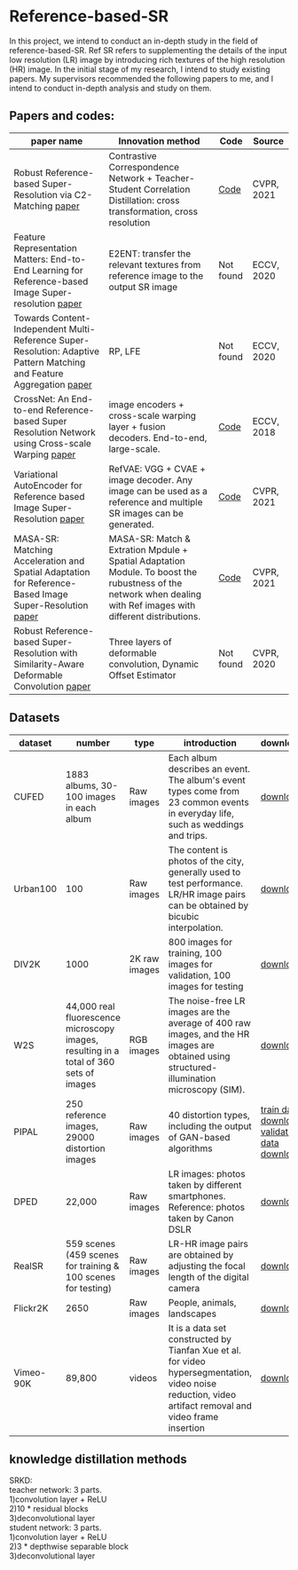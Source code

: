 # Reference-based-SR

In this project, we intend to conduct an in-depth study in the field of reference-based-SR. Ref SR refers to supplementing the details of the input low resolution (LR) image by introducing rich textures of the high resolution (HR) image. In the initial stage of my research, I intend to study existing papers. My supervisors recommended the following papers to me, and I intend to conduct in-depth analysis and study on them.
## Papers and codes:
paper name|Innovation method|Code|Source
----|-----|------|-------
Robust Reference-based Super-Resolution via C2-Matching [paper](https://arxiv.org/abs/2106.01863)|Contrastive Correspondence Network + Teacher-Student Correlation Distillation: cross transformation, cross resolution|[Code](https://github.com/yumingj/C2-Matching)|CVPR, 2021
Feature Representation Matters: End-to-End Learning for Reference-based Image Super-resolution [paper](https://www.ecva.net/papers/eccv_2020/papers_ECCV/papers/123490222.pdf)|E2ENT: transfer the relevant textures from reference image to the output SR image|Not found|ECCV, 2020
Towards Content-Independent Multi-Reference Super-Resolution: Adaptive Pattern Matching and Feature Aggregation [paper](https://www.ecva.net/papers/eccv_2020/papers_ECCV/papers/123700052.pdf)|RP, LFE|Not found|ECCV, 2020
CrossNet: An End-to-end Reference-based Super Resolution Network using Cross-scale Warping [paper](https://arxiv.org/pdf/1807.10547.pdf)|image encoders + cross-scale warping layer + fusion decoders. End-to-end, large-scale.|[Code](https://github.com/htzheng/ECCV2018_CrossNet_RefSR)|ECCV, 2018
Variational AutoEncoder for Reference based Image Super-Resolution [paper](https://arxiv.org/pdf/2106.04090.pdf)|RefVAE: VGG + CVAE + image decoder. Any image can be used as a reference and multiple SR images can be generated.|[Code](https://github.com/Holmes-Alan/RefVAE)|CVPR, 2021
MASA-SR: Matching Acceleration and Spatial Adaptation for Reference-Based Image Super-Resolution [paper](https://arxiv.org/pdf/2106.02299.pdf)|MASA-SR: Match & Extration Mpdule + Spatial Adaptation Module. To boost the rubustness of the network when dealing with Ref images with different distributions.|[Code](https://github.com/dvlab-research/MASA-SR)|CVPR, 2021
Robust Reference-based Super-Resolution with Similarity-Aware Deformable Convolution [paper](https://openaccess.thecvf.com/content_CVPR_2020/papers/Shim_Robust_Reference-Based_Super-Resolution_With_Similarity-Aware_Deformable_Convolution_CVPR_2020_paper.pdf)|Three layers of deformable convolution, Dynamic Offset Estimator|Not found|CVPR, 2020

## Datasets
dataset|number|type|introduction|download
---|----|-----|------|-------
CUFED|1883 albums, 30-100 images in each album|Raw images|Each album describes an event. The album's event types come from 23 common events in everyday life, such as weddings and trips.|[download](https://drive.google.com/file/d/0BxBaqbArti0NMlF4aG05c3h2NU0/view)
Urban100|100|Raw images|The content is photos of the city, generally used to test performance. LR/HR image pairs can be obtained by bicubic interpolation.|[download](https://www.kaggle.com/msahebi/super-resolution)
DIV2K|1000|2K raw images|800 images for training, 100 images for validation, 100 images for testing|[download](https://drive.google.com/drive/folders/1B-uaxvV9qeuQ-t7MFiN1oEdA6dKnj2vW)
W2S|44,000 real fluorescence microscopy images, resulting in a total of 360 sets of images|RGB images|The noise-free LR images are the average of 400 raw images, and the HR images are obtained using structured-illumination microscopy (SIM).|[download](https://zenodo.org/record/3895807#.YJOu0egzabg)
PIPAL|250 reference images, 29000 distortion images|Raw images|40 distortion types, including the output of GAN-based algorithms|[train data download](https://drive.google.com/drive/folders/1G4fLeDcq6uQQmYdkjYUHhzyel4Pz81p-) [validation data download](https://drive.google.com/drive/folders/1w0wFYHj8iQ8FgA9-YaKZLq7HAtykckXn)
DPED|22,000|Raw images|LR images: photos taken by different smartphones. Reference: photos taken by Canon DSLR|[download](https://drive.google.com/file/d/0BwOLOmqkYj-jeUJwQjRNUFkzOTA/view?resourcekey=0-C5SGM--H8oLNY5TR61tRlA)
RealSR|559 scenes (459 scenes for training & 100 scenes for testing)|Raw images|LR-HR image pairs are obtained by adjusting the focal length of the digital camera|[download](https://drive.google.com/file/d/1Iqx3AbUlLjR_JglsQIq9y9BEcrNLcOCU/view)
Flickr2K|2650|Raw images|People, animals, landscapes|[download](https://drive.google.com/drive/folders/1B-uaxvV9qeuQ-t7MFiN1oEdA6dKnj2vW)
Vimeo-90K|89,800|videos|It is a data set constructed by Tianfan Xue et al. for video hypersegmentation, video noise reduction, video artifact removal and video frame insertion|[download](http://toflow.csail.mit.edu/)
## knowledge distillation methods
SRKD:  
teacher network: 3 parts.  
1)convolution layer + ReLU  
2)10 * residual blocks  
3)deconvolutional layer  
student network: 3 parts.  
1)convolution layer + ReLU  
2)3 * depthwise separable block  
3)deconvolutional layer  
  


